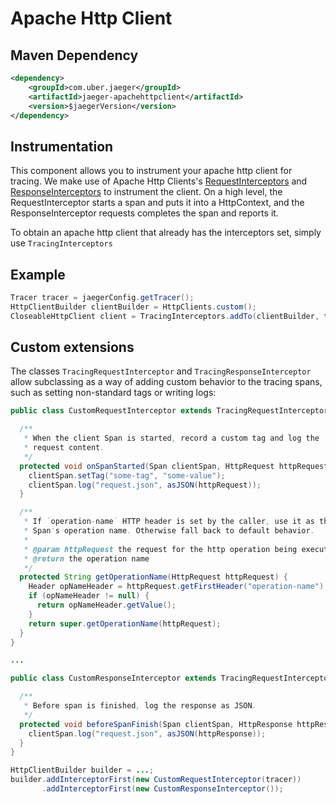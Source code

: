 # Apache Http Client
## Maven Dependency
```xml
<dependency>
    <groupId>com.uber.jaeger</groupId>
    <artifactId>jaeger-apachehttpclient</artifactId>
    <version>$jaegerVersion</version>
</dependency>
```

## Instrumentation
This component allows you to instrument your apache http client for tracing. We make use of
Apache Http Clients's [RequestInterceptors](https://hc.apache.org/httpcomponents-core-ga/httpcore/apidocs/org/apache/http/HttpRequestInterceptor.html) 
and [ResponseInterceptors](https://hc.apache.org/httpcomponents-core-ga/httpcore/apidocs/org/apache/http/HttpResponseInterceptor.html) 
to instrument the client. 
On a high level, the RequestInterceptor starts a span and puts it into a HttpContext, and the ResponseInterceptor
requests completes the span and reports it.

To obtain an apache http client that already has the interceptors set, simply use `TracingInterceptors`

## Example
```java
Tracer tracer = jaegerConfig.getTracer();
HttpClientBuilder clientBuilder = HttpClients.custom();
CloseableHttpClient client = TracingInterceptors.addTo(clientBuilder, tracer).build();
```

## Custom extensions

The classes `TracingRequestInterceptor` and `TracingResponseInterceptor`
allow subclassing as a way of adding custom behavior to the tracing spans,
such as setting non-standard tags or writing logs:

```java
public class CustomRequestInterceptor extends TracingRequestInterceptor {

  /**
   * When the client Span is started, record a custom tag and log the
   * request content.
   */
  protected void onSpanStarted(Span clientSpan, HttpRequest httpRequest, HttpContext httpContext) {
    clientSpan.setTag("some-tag", "some-value");
    clientSpan.log("request.json", asJSON(httpRequest));
  }

  /**
   * If `operation-name` HTTP header is set by the caller, use it as the
   * Span's operation name. Otherwise fall back to default behavior.
   * 
   * @param httpRequest the request for the http operation being executed
   * @return the operation name
   */
  protected String getOperationName(HttpRequest httpRequest) {
    Header opNameHeader = httpRequest.getFirstHeader("operation-name");
    if (opNameHeader != null) {
      return opNameHeader.getValue();
    }
    return super.getOperationName(httpRequest);
  }
}

...

public class CustomResponseInterceptor extends TracingRequestInterceptor {

  /**
   * Before span is finished, log the response as JSON.
   */
  protected void beforeSpanFinish(Span clientSpan, HttpResponse httpResponse, HttpContext httpContext) {
    clientSpan.log("request.json", asJSON(httpResponse));
  }
}

HttpClientBuilder builder = ...;
builder.addInterceptorFirst(new CustomRequestInterceptor(tracer))
       .addInterceptorFirst(new CustomResponseInterceptor());
```

